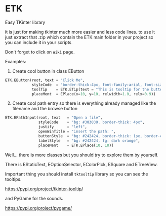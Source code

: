 # ETK
Easy TKinter library

it is just for making tkinter much more easier and less code lines.
to use it just extract that .zip which contain the ETK main folder in your project so you can include it in your scripts.

Don't forget to click on `Wiki` page.

Examples:

1. Create cool button in class EButton
```py
ETK.EButton(root, text = "Click Me", 
            styleCode  = "border-thick:4px, font-family:arial, font-size:30px",
            toolTip    = ETK.ETip(text = "This is tooltip for the button", followMouse = True),
            placeMent  = EPlace(x=10, y=10, relwidth=1.0, relx=0.9))
```

2. Create cool path entry so there is everything already managed like the filename and the browse button:
```py
ETK.EPathInput(root, text   = "Open a file",
               styleCode    = "bg: #303030, border-thick: 4px",
               justify      = "left",
               openWinTitle = "insert the path: ",
               buttonStyle  = "bg: #242424, border-thick: 1px, border-color: grey",
               labelStyle   = "bg: #242424, fg: dark orange",
               placeMent    = ETK.EPlace(10, 10))
```

Well... there is more classes but you should try to explore them by yourself.

There is EStaticText, EOptionSelector, EColorPick, ESquare and ETreeView.

Important thing you should install `tktooltip` library so you can see the tooltips.

https://pypi.org/project/tkinter-tooltip/

and PyGame for the sounds.

https://pypi.org/project/pygame/
